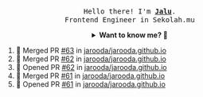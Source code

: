 <p align="center">
  <br />
  <samp>
    Hello there! I'm
    <b
      ><a
        rel="nofollow noopener noreferrer"
        target="_blank"
        href="https://jaluwibowo.id"
        >Jalu</a
      ></b
    >. <br />Frontend Engineer in Sekolah.mu<br />
  </samp>
</p>

<details align="center">
  <summary>
    <b>Want to know me? 🤔</b>
  </summary>
  <samp>
  <b><h2 style="color:#228B22"> 👇 L E T ' S &nbsp; G O 👇 </h2></b>

  <div style="display: flex; align-items: center;">
    <img src="https://raw.githubusercontent.com/jarooda/jarooda/main/assets/line-md--linkedin.svg" alt="linkedin logo">
    <a
      rel="nofollow noopener noreferrer"
      target="_blank"
      href="https://www.linkedin.com/in/jaluwibowoaji/">
      Jalu Wibowo Aji
    </a>
  </div>

  <div style="display: flex; align-items: center;">
    <img src="https://raw.githubusercontent.com/jarooda/jarooda/main/assets/line-md--twitter-x-alt.svg" alt="x logo">
    <a
      rel="nofollow noopener noreferrer"
      target="_blank"
      href="https://x.com/jaluwibowoaji">
      @jaluwibowo
    </a>
  </div>

  <div style="display: flex; align-items: center;">
    <img src="https://raw.githubusercontent.com/jarooda/jarooda/main/assets/line-md--email.svg" alt="email logo">
    <a
      rel="nofollow noopener noreferrer"
      target="_blank"
      href="https://www.jaluwibowo.id/#contactme">
      me@jaluwibowo.id
    </a>
  </div>
  </samp>
</details>

<!--START_SECTION:activity-->
1. 🎉 Merged PR [#63](https://github.com/jarooda/jarooda.github.io/pull/63) in [jarooda/jarooda.github.io](https://github.com/jarooda/jarooda.github.io)
2. 🎉 Merged PR [#62](https://github.com/jarooda/jarooda.github.io/pull/62) in [jarooda/jarooda.github.io](https://github.com/jarooda/jarooda.github.io)
3. 💪 Opened PR [#62](https://github.com/jarooda/jarooda.github.io/pull/62) in [jarooda/jarooda.github.io](https://github.com/jarooda/jarooda.github.io)
4. 🎉 Merged PR [#61](https://github.com/jarooda/jarooda.github.io/pull/61) in [jarooda/jarooda.github.io](https://github.com/jarooda/jarooda.github.io)
5. 💪 Opened PR [#61](https://github.com/jarooda/jarooda.github.io/pull/61) in [jarooda/jarooda.github.io](https://github.com/jarooda/jarooda.github.io)
<!--END_SECTION:activity-->

